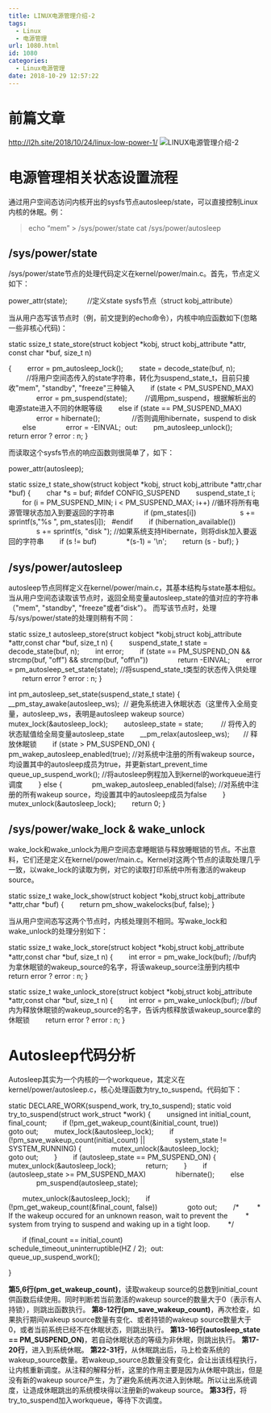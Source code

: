 ```yaml
---
title: LINUX电源管理介绍-2
tags:
  - Linux
  - 电源管理
url: 1080.html
id: 1080
categories:
  - Linux电源管理
date: 2018-10-29 12:57:22
---
```


前篇文章
====

http://l2h.site/2018/10/24/linux-low-power-1/ ![LINUX电源管理介绍-2](http://pic.l2h.site/l2hsiteLinux-low-power-2.png "LINUX电源管理介绍-2")

电源管理相关状态设置流程
============

通过用户空间态访问内核开出的sysfs节点autosleep/state，可以直接控制Linux内核的休眠。例：

> echo “mem” > /sys/power/state cat /sys/power/autosleep

/sys/power/state
----------------

/sys/power/state节点的处理代码定义在kernel/power/main.c。首先，节点定义如下：

power\_attr(state);          //定义state sysfs节点（struct kobj\_attribute）

当从用户态写该节点时（例，前文提到的echo命令），内核中响应函数如下(忽略一些非核心代码)：

static ssize\_t state\_store(struct kobject \*kobj, struct kobj\_attribute \*attr, const char *buf, size\_t n)

{
       error = pm\_autosleep\_lock();
       state = decode\_state(buf, n);            //将用户空间态传入的state字符串，转化为suspend\_state_t，目前只接收"mem", "standby", "freeze"三种输入
       if (state < PM\_SUSPEND\_MAX)
              error = pm\_suspend(state);         //调用pm\_suspend，根据解析出的电源state进入不同的休眠等级
       else if (state == PM\_SUSPEND\_MAX)
              error = hibernate();                //否则调用hibernate，suspend to disk
       else
              error = -EINVAL;
 out:
       pm\_autosleep\_unlock();
       return error ? error : n;
}

而读取这个sysfs节点的响应函数则很简单了，如下：

power_attr(autosleep);

static ssize\_t state\_show(struct kobject \*kobj, struct kobj_attribute \*attr,char *buf)
{
       char *s = buf;
#ifdef CONFIG_SUSPEND
       suspend\_state\_t i;
       for (i = PM\_SUSPEND\_MIN; i < PM\_SUSPEND\_MAX; i++) //循环将所有电源管理状态加入到要返回的字符串
              if (pm_states\[i\])
                     s += sprintf(s,"%s ", pm_states\[i\]);  
#endif
       if (hibernation_available())
              s += sprintf(s, "disk "); //如果系统支持Hibernate，则将disk加入要返回的字符串
       if (s != buf)
              *(s-1) = '\\n';
       return (s - buf);
}

/sys/power/autosleep
--------------------

autosleep节点同样定义在kernel/power/main.c，其基本结构与state基本相似。当从用户空间态读取该节点时，返回全局变量autosleep_state的值对应的字符串（"mem", "standby", "freeze"或者”disk”）。 而写该节点时，处理与/sys/power/state的处理则稍有不同：

static ssize\_t autosleep\_store(struct kobject \*kobj,struct kobj\_attribute \*attr,const char *buf, size\_t n)
{
       suspend\_state\_t state = decode_state(buf, n);
       int error;
       if (state == PM\_SUSPEND\_ON && strcmp(buf, "off") && strcmp(buf, "off\\n"))
              return -EINVAL;
       error = pm\_autosleep\_set\_state(state); //将suspend\_state_t类型的状态传入供处理
       return error ? error : n;
}

int pm\_autosleep\_set\_state(suspend\_state_t state)
{
       \_\_pm\_stay\_awake(autosleep\_ws);  // 避免系统进入休眠状态（这里传入全局变量，autosleep_ws，表明是autosleep wakeup source）
       mutex\_lock(&autosleep\_lock);
       autosleep\_state = state;         // 将传入的状态赋值给全局变量autosleep\_state
       \_\_pm\_relax(autosleep_ws);       // 释放休眠锁
       if (state > PM\_SUSPEND\_ON) {
              pm\_wakep\_autosleep\_enabled(true); //对系统中注册的所有wakeup source，均设置其中的autosleep成员为true，并更新start\_prevent_time
              queue\_up\_suspend_work(); //将autosleep例程加入到kernel的workqueue进行调度
       } else {
              pm\_wakep\_autosleep_enabled(false); //对系统中注册的所有wakeup source，均设置其中的autosleep成员为false
       }
       mutex\_unlock(&autosleep\_lock);
       return 0;
}

/sys/power/wake\_lock & wake\_unlock
------------------------------------

wake\_lock和wake\_unlock为用户空间态拿睡眠锁与释放睡眠锁的节点。不出意料，它们还是定义在kernel/power/main.c。Kernel对这两个节点的读取处理几乎一致，以wake_lock的读取为例，对它的读取打印系统中所有激活的wakeup source。

static ssize\_t wake\_lock\_show(struct kobject \*kobj,struct kobj\_attribute \*attr,char *buf)
{
       return pm\_show\_wakelocks(buf, false);
}

当从用户空间态写这两个节点时，内核处理则不相同。写wake\_lock和wake\_unlock的处理分别如下：

static ssize\_t wake\_lock\_store(struct kobject \*kobj,struct kobj\_attribute \*attr,const char *buf, size_t n)
{
       int error = pm\_wake\_lock(buf); //buf内为拿休眠锁的wakeup\_source的名字，将该wakeup\_source注册到内核中
       return error ? error : n;
}

static ssize\_t wake\_unlock\_store(struct kobject \*kobj,struct kobj\_attribute \*attr,const char *buf, size_t n)
{
       int error = pm\_wake\_unlock(buf); //buf内为释放休眠锁的wakeup\_source的名字，告诉内核释放该wakeup\_source拿的休眠锁
       return error ? error : n;
}

Autosleep代码分析
=============

Autosleep其实为一个内核的一个workqueue，其定义在kernel/power/autosleep.c，核心处理函数为try\_to\_suspend。代码如下：

static DECLARE\_WORK(suspend\_work, try\_to\_suspend);
static void try\_to\_suspend(struct work_struct *work)
{
       unsigned int initial\_count, final\_count;
       if (!pm\_get\_wakeup\_count(&initial\_count, true))
              goto out;
       mutex\_lock(&autosleep\_lock);
       if (!pm\_save\_wakeup\_count(initial\_count) ||
              system\_state != SYSTEM\_RUNNING) {
              mutex\_unlock(&autosleep\_lock);
              goto out;
       }
       if (autosleep\_state == PM\_SUSPEND_ON) {
              mutex\_unlock(&autosleep\_lock);
              return;
       }
       if (autosleep\_state >= PM\_SUSPEND_MAX)
              hibernate();
       else
              pm\_suspend(autosleep\_state);

       mutex\_unlock(&autosleep\_lock);
       if (!pm\_get\_wakeup\_count(&final\_count, false))
              goto out;
       /\*
        \* If the wakeup occured for an unknown reason, wait to prevent the
        \* system from trying to suspend and waking up in a tight loop.
        */

       if (final\_count == initial\_count)
              schedule\_timeout\_uninterruptible(HZ / 2);
 out:
       queue\_up\_suspend_work();

}

**第5,6行(pm\_get\_wakeup_count)**，读取wakeup source的总数到initial_count供函数后续使用。同时判断若当前激活的wakeup source的数量大于0（表示有人持锁），则跳出函数执行。 **第8-12行(pm\_save\_wakeup_count)**，再次检查，如果执行期间wakeup source数量有变化、或者持锁的wakeup source数量大于0，或者当前系统已经不在休眠状态，则跳出执行。 **第13-16行(autosleep\_state == PM\_SUSPEND_ON)**，若自动休眠状态的等级为非休眠，则跳出执行。 **第17-20行**，进入到系统休眠。 **第22-31行**，从休眠跳出后，马上检查系统的wakeup\_source数量。若wakeup\_source总数量没有变化，会让出该线程执行，让内核重新调度。从注释的解释分析，这里的作用主要是因为从休眠中跳出，但是没有新的wakeup source产生，为了避免系统再次进入到休眠。所以让出系统调度，让造成休眠跳出的系统模块得以注册新的wakeup source。 **第33行**，将try\_to\_suspend加入workqueue，等待下次调度。